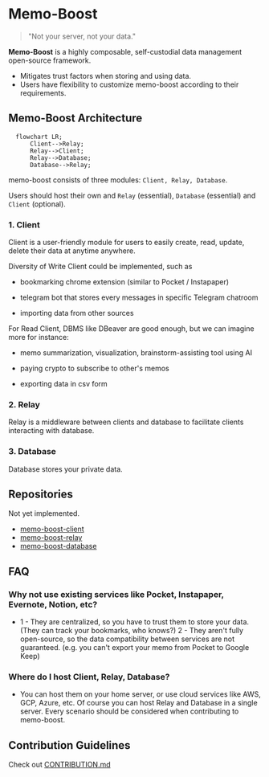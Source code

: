 # Memo-Boost

> "Not your server, not your data."

**Memo-Boost** is a highly composable, self-custodial data management open-source framework.

- Mitigates trust factors when storing and using data.
- Users have flexibility to customize memo-boost according to their requirements.

## Memo-Boost Architecture

```mermaid
  flowchart LR;
      Client-->Relay;
      Relay-->Client;
      Relay-->Database;
      Database-->Relay;
```
memo-boost consists of three modules: `Client, Relay, Database`.

Users should host their own and `Relay` (essential), `Database` (essential) and `Client` (optional).

### 1. Client

Client is a user-friendly module for users to easily create, read, update, delete their data at anytime anywhere.

Diversity of Write Client could be implemented, such as

- bookmarking chrome extension (similar to Pocket / Instapaper)

- telegram bot that stores every messages in specific Telegram chatroom

- importing data from other sources

For Read Client, DBMS like DBeaver are good enough, but we can imagine more for instance:

- memo summarization, visualization, brainstorm-assisting tool using AI

- paying crypto to subscribe to other's memos

- exporting data in csv form

### 2. Relay

Relay is a middleware between clients and database to facilitate clients interacting with database.

### 3. Database

Database stores your private data.

## Repositories

Not yet implemented.
- [memo-boost-client]()
- [memo-boost-relay]()
- [memo-boost-database]()

## FAQ

### Why not use existing services like Pocket, Instapaper, Evernote, Notion, etc?

- 1 - They are centralized, so you have to trust them to store your data. (They can track your bookmarks, who knows?) 2 - They aren't fully open-source, so the data compatibility between services are not guaranteed. (e.g. you can't export your memo from Pocket to Google Keep)

### Where do I host Client, Relay, Database?

- You can host them on your home server, or use cloud services like AWS, GCP, Azure, etc. Of course you can host Relay and Database in a single server. Every scenario should be considered when contributing to memo-boost.

## Contribution Guidelines

Check out [CONTRIBUTION.md](./CONTRIBUTION.md)
